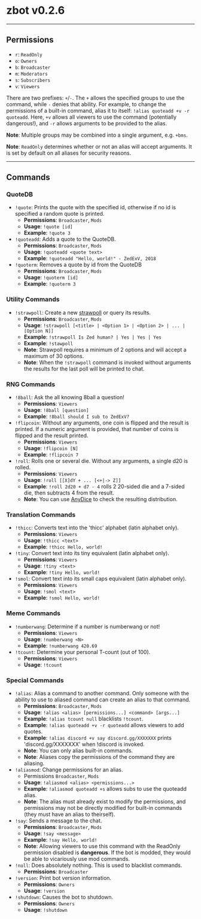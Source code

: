 # **zbot v0.2.6**

--------------------------------------------------------------------------------

## Permissions
- `r`: `ReadOnly`
- `o`: `Owners`
- `b`: `Broadcaster`
- `m`: `Moderators`
- `s`: `Subscribers`
- `v`: `Viewers`

There are two prefixes: `+`/`-`. The `+` allows the specified groups to use the command, while `-` denies that ability.
For example, to change the permissions of a built-in command,  alias it to itself: `!alias quoteadd +v -r quoteadd`.
Here, `+v` allows all viewers to use the command (potentially dangerous!), and `-r` allows arguments to be provided to the alias.

**Note**: Multiple groups may be combined into a single argument, e.g. `+bms`.

**Note**: `ReadOnly` determines whether or not an alias will accept arguments. It is set by default on all aliases for security reasons.

--------------------------------------------------------------------------------

## Commands

### QuoteDB
- `!quote`: Prints the quote with the specified id, otherwise if no id is specified a random quote is printed.
    - **Permissions**: `Broadcaster`, `Mods`
    - **Usage**: `!quote [id]`
    - **Example**: `!quote 3`
- `!quoteadd`: Adds a quote to the QuoteDB.
    - **Permissions**: `Broadcaster`, `Mods`
    - **Usage**: `!quoteadd <quote text>`
    - **Example**: `!quoteadd "Hello, world!" - ZedExV, 2018`
- `!quoterm`: Removes a quote by id from the QuoteDB
    - **Permissions**: `Broadcaster`, `Mods`
    - **Usage**: `!quoterm [id]`
    - **Example**: `!quoterm 3`

### Utility Commands
- `!strawpoll`: Create a new [strawpoll](https://strawpoll.me/) or query its results.
    - **Permissions**: `Broadcaster`, `Mods`
    - **Usage**: `!strawpoll [<title> | <Option 1> | <Option 2> | ... | [Option N]]`
    - **Example**: `!strawpoll Is Zed human? | Yes | Yes | Yes`
    - **Example**: `!stawpoll`
    - **Note**: Strawpoll requires a minimum of 2 options and will accept a maximum of 30 options.
    - **Note**: When the `!strawpoll` command is invoked without arguments the results for the last poll will be printed to chat.

### RNG Commands
- `!8ball`: Ask the all knowing 8ball a question!
    - **Permissions**: `Viewers`
    - **Usage**: `!8ball [question]`
    - **Example**: `!8ball should I sub to ZedExV?`
- `!flipcoin`: Without any arguments, one coin is flipped and the result is printed. If a numeric argument is provided, that number of coins is flipped and the result printed.
    - **Permissions**: `Viewers`
    - **Usage**: `!flipcoin [N]`
    - **Example**: `!flipcoin 7`
- `!roll`: Rolls one or several die. Without any arguments, a single d20 is rolled.
    - **Permissions**: `Viewers`
    - **Usage**: `!roll [[X]dY + ... [<+|-> Z]]`
    - **Example**: `!roll 2d20 + d7 - 4` rolls 2 20-sided die and a 7-sided die, then subtracts 4 from the result.
    - **Note**: You can use [AnyDice](https://anydice.com/) to check the resulting distribution.

### Translation Commands
- `!thicc`: Converts text into the 'thicc' alphabet (latin alphabet only).
    - **Permissions**: `Viewers`
    - **Usage**: `!thicc <text>`
    - **Example**: `!thicc Hello, world!`
- `!tiny`: Convert text into its tiny equivalent (latin alphabet only).
    - **Permissions**: `Viewers`
    - **Usage**: `!tiny <text>`
    - **Example**: `!tiny Hello, world!`
- `!smol`: Convert text into its small caps equivalent (latin alphabet only).
    - **Permissions**: `Viewers`
    - **Usage**: `!smol <text>`
    - **Example**: `!smol Hello, world!`

### Meme Commands
- `!numberwang`: Determine if a number is numberwang or not!
    - **Permissions**: `Viewers`
    - **Usage**: `!numberwang <N>`
    - **Example**: `!numberwang 420.69`
- `!tcount`: Determine your personal T-count (out of 100).
    - **Permissions**: `Viewers`
    - **Usage**: `!tcount`

### Special Commands
- `!alias`: Alias a command to another command. Only someone with the ability to use to aliased command can create an alias to that command.
    - **Permissions**: `Broadcaster`, `Mods`
    - **Usage**: `!alias <alias> [permissions...] <command> [args...]`
    - **Example**: `!alias tcount null` blacklists `!tcount`.
    - **Example**: `!alias quoteadd +v -r quoteadd` allows viewers to add quotes.
    - **Example**: `!alias discord +v say discord.gg/XXXXXXX` prints 'discord.gg/XXXXXXX' when !discord is invoked.
    - **Note**: You can only alias built-in commands.
    - **Note**: Aliases copy the permissions of the command they are aliasing.
- `!aliasmod`: Change permissions for an alias.
    - Permissions `Broadcaster`, `Mods`
    - **Usage**: `!aliasmod <alias> <permissions...>`
    - **Example**: `!aliasmod quoteadd +s` allows subs to use the quoteadd alias.
    - **Note**: The alias must already exist to modify the permissions, and permissions may not be directly modified for built-in commands (they must have an alias to theirself).
- `!say`: Sends a message to the chat.
    - **Permissions**: `Broadcaster`, `Mods`
    - **Usage**: `!say <message>`
    - **Example**: `!say Hello, world!`
    - **Note**: Allowing viewers to use this command with the ReadOnly permission disabled is **dangerous**. If the bot is modded, they would be able to vicariously use mod commands.
- `!null`: Does absolutely nothing. This is used to blacklist commands.
    - **Permissions**: `Broadcaster`
- `!version`: Print bot version information.
    - **Permissions**: `Owners`
    - **Usage**: `!version`
- `!shutdown`: Causes the bot to shutdown.
    - **Permissions**: `Owners`
    - **Usage**: `!shutdown`
